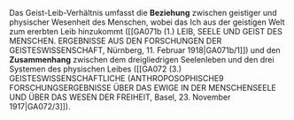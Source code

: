 
Das Geist-Leib-Verhältnis umfasst die **Beziehung** zwischen geistiger und physischer Wesenheit des Menschen, wobei das Ich aus der geistigen Welt zum ererbten Leib hinzukommt ([[GA071b (1.) LEIB, SEELE UND GEIST DES MENSCHEN. ERGEBNISSE AUS DEN FORSCHUNGEN DER GEISTESWISSENSCHAFT, Nürnberg, 11. Februar 1918|GA071b/1]]) und den **Zusammenhang** zwischen dem dreigliedrigen Seelenleben und den drei Systemen des physischen Leibes ([[GA072 (3.) GEISTESWISSENSCHAFTLICHE (ANTHROPOSOPHISCHE9 FORSCHUNGSERGEBNISSE ÜBER DAS EWIGE IN DER MENSCHENSEELE UND ÜBER DAS WESEN DER FREIHEIT, Basel, 23. November 1917|GA072/3]]).
